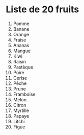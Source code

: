 # Liste de 20 fruits

1. Pomme  
2. Banane  
3. Orange  
4. Fraise  
5. Ananas  
6. Mangue  
7. Kiwi  
8. Raisin  
9. Pastèque  
10. Poire  
11. Cerise  
12. Pêche  
13. Prune  
14. Framboise  
15. Melon  
16. Citron  
17. Myrtille  
18. Papaye  
19. Litchi  
20. Figue